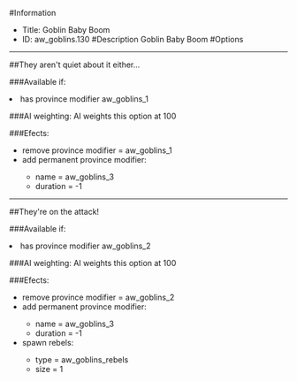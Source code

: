 #Information
 - Title: Goblin Baby Boom
 - ID: aw_goblins.130
#Description
Goblin Baby Boom
#Options

___
##They aren't quiet about it either...

###Available if:
<li>has province modifier aw_goblins_1</li>

###AI weighting:
AI weights this option at 100


###Efects:<ul><li>remove province modifier = aw_goblins_1</li><li>add permanent province modifier:</li><ul><li>name = aw_goblins_3</li><li>duration = -1</li></ul></ul>

___
##They're on the attack!

###Available if:
<li>has province modifier aw_goblins_2</li>

###AI weighting:
AI weights this option at 100


###Efects:<ul><li>remove province modifier = aw_goblins_2</li><li>add permanent province modifier:</li><ul><li>name = aw_goblins_3</li><li>duration = -1</li></ul><li>spawn rebels:</li><ul><li>type = aw_goblins_rebels</li><li>size = 1</li></ul></ul>

